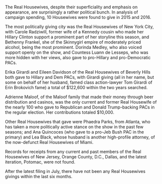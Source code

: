 The Real Housewives, despite their superficiality and emphasis on appearance, are surprisingly a rather political bunch. In analysis of campaign spending, 10 Housewives were found to give in 2015 and 2016. 

The most politically giving city was the Real Housewives of New York City, with Carole Radziwill, former wife of a Kennedy cousin who made her Hillary Clinton support a prominent part of her storyline this season, and Bethenny Frankel, she of the Skinnygirl empire of moderately priced alcohol, being the most prominent. Dorinda Medley, who also voiced support openly on the show, and Countess Luann de Lesseps, who was more hidden with her views, also gave to pro-Hillary and pro-Democratic PACs.

Erika Girardi and Eileen Davidson of the Real Housewives of Beverly Hills both gave to Hillary and Dem PACs, with Girardi giving (all in her name, but some on behalf of her husband, famed class action-lawyer Tom Girardi of Erin Brokovich fame) a total of $122,600 within the two years searched.

Adrienne Maloof, of the Maloof family that made their money through beer distribution and casinos, was the only current and former Real Housewife of the nearly 100 who gave to Republican and Donald Trump-backing PACs in the regular election. Her contributions totaled $10,000.

Other Real Housewives that gave were Phaedra Parks, from Atlanta, who has taken a more politically active stance on the show in the past few seasons; and Ana Quincoces (who gave to a pro-Jeb Bush PAC in the primary) and Lea Black, whose husband is another high-profile attorney, of the now-defunct Real Housewives of Miami.

Records for receipts from any current and past members of the Real Housewives of New Jersey, Orange County, D.C., Dallas, and the latest iteration, Potomac, were not found.

After the latest filing in July, there have not been any Real Housewives givings within the last six months. 
